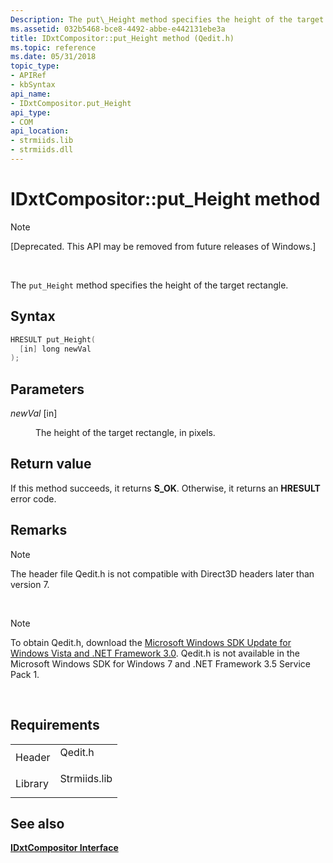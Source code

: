 ```yaml
---
Description: The put\_Height method specifies the height of the target rectangle.
ms.assetid: 032b5468-bce8-4492-abbe-e442131ebe3a
title: IDxtCompositor::put_Height method (Qedit.h)
ms.topic: reference
ms.date: 05/31/2018
topic_type: 
- APIRef
- kbSyntax
api_name: 
- IDxtCompositor.put_Height
api_type: 
- COM
api_location: 
- strmiids.lib
- strmiids.dll
---
```


# IDxtCompositor::put\_Height method

> [!Note]  
> \[Deprecated. This API may be removed from future releases of Windows.\]

 

The `put_Height` method specifies the height of the target rectangle.

## Syntax


```C++
HRESULT put_Height(
  [in] long newVal
);
```



## Parameters

<dl> <dt>

*newVal* \[in\]
</dt> <dd>

The height of the target rectangle, in pixels.

</dd> </dl>

## Return value

If this method succeeds, it returns **S\_OK**. Otherwise, it returns an **HRESULT** error code.

## Remarks

> [!Note]  
> The header file Qedit.h is not compatible with Direct3D headers later than version 7.

 

> [!Note]  
> To obtain Qedit.h, download the [Microsoft Windows SDK Update for Windows Vista and .NET Framework 3.0](https://msdn.microsoft.com/windowsvista/bb980924.aspx). Qedit.h is not available in the Microsoft Windows SDK for Windows 7 and .NET Framework 3.5 Service Pack 1.

 

## Requirements



|                    |                                                                                         |
|--------------------|-----------------------------------------------------------------------------------------|
| Header<br/>  | <dl> <dt>Qedit.h</dt> </dl>      |
| Library<br/> | <dl> <dt>Strmiids.lib</dt> </dl> |



## See also

<dl> <dt>

[**IDxtCompositor Interface**](idxtcompositor.md)
</dt> </dl>

 

 




